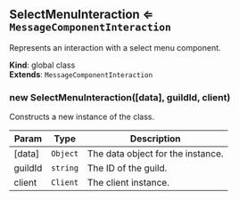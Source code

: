 <a name="SelectMenuInteraction"></a>

## SelectMenuInteraction ⇐ <code>MessageComponentInteraction</code>
Represents an interaction with a select menu component.

**Kind**: global class  
**Extends**: <code>MessageComponentInteraction</code>  
<a name="new_SelectMenuInteraction_new"></a>

### new SelectMenuInteraction([data], guildId, client)
Constructs a new instance of the class.


| Param | Type | Description |
| --- | --- | --- |
| [data] | <code>Object</code> | The data object for the instance. |
| guildId | <code>string</code> | The ID of the guild. |
| client | <code>Client</code> | The client instance. |

